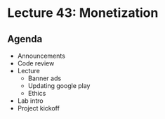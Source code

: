 # Lecture 43: Monetization

## Agenda

- Announcements
- Code review
- Lecture
  - Banner ads
  - Updating google play
  - Ethics
- Lab intro
- Project kickoff
